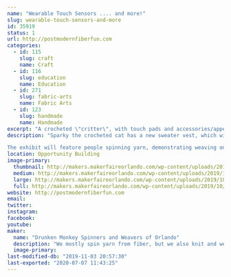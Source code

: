 ```yaml
---
name: "Wearable Touch Sensors .... and more!"
slug: wearable-touch-sensors-and-more
id: 35919
status: 1
url: http://postmodernfiberfun.com
categories:
  - id: 115
    slug: craft
    name: Craft
  - id: 116
    slug: education
    name: Education
  - id: 271
    slug: fabric-arts
    name: Fabric Arts
  - id: 123
    slug: handmade
    name: Handmade
excerpt: "A crocheted \"critter\", with touch pads and accessories/appendages of handspun conductive yarn to touch and interact with, plus handwoven fabric with touch sensors.  Demo of spinning and weaving yarn.  Free take-away activity."
description: "Sparky the crocheted cat has a new sweater vest, which will have an Adafruit Circuit Playground Express on its \"chest\" (think Iron Man).  The CPE has build in LEDs, sound, etc. which will be activated by touching various conductive areas/appendages.  Conductive fiber spun and plyed with orange wool yarn will be used to make touch pads and a hat/appendage.  Small handwoven fabric pieces also have touch sensors woven in, with either conductive thread or handspun conductive yarn for the sensor area.  The Cat Cube has a conductive ear on the cat face, and conductive crocheted blocks on each side, again using an Adafruit Circuit Playground Express.

The exhibit will feature people spinning yarn, demonstrating weaving on different types of looms, and a free take-away (or do it now) weaving activity."
location: Opportunity Building
image-primary:
  thumbnail: http://makers.makerfaireorlando.com/wp-content/uploads/2019/10/sparky-poses-with-circuit-playground-express-small-150x150.jpg
  medium: http://makers.makerfaireorlando.com/wp-content/uploads/2019/10/sparky-poses-with-circuit-playground-express-small-117x300.jpg
  large: http://makers.makerfaireorlando.com/wp-content/uploads/2019/10/sparky-poses-with-circuit-playground-express-small.jpg
  full: http://makers.makerfaireorlando.com/wp-content/uploads/2019/10/sparky-poses-with-circuit-playground-express-small.jpg
website: http://postmodernfiberfun.com
email: 
twitter: 
instagram: 
facebook: 
youtube: 
maker:
  name: "Drunken Monkey Spinners and Weavers of Orlando"
  description: "We mostly spin yarn from fiber, but we also knit and weave.  We include new tools (EL wire, Arduino, Raspberry Pi, particle photon, RFID tags, sensors, LEDs, etc.) with traditional techniques to make e-textiles.  "
  image-primary: 
last-modified-db: "2019-11-03 20:57:30"
last-exported: "2020-07-07 11:43:25"
---
```


